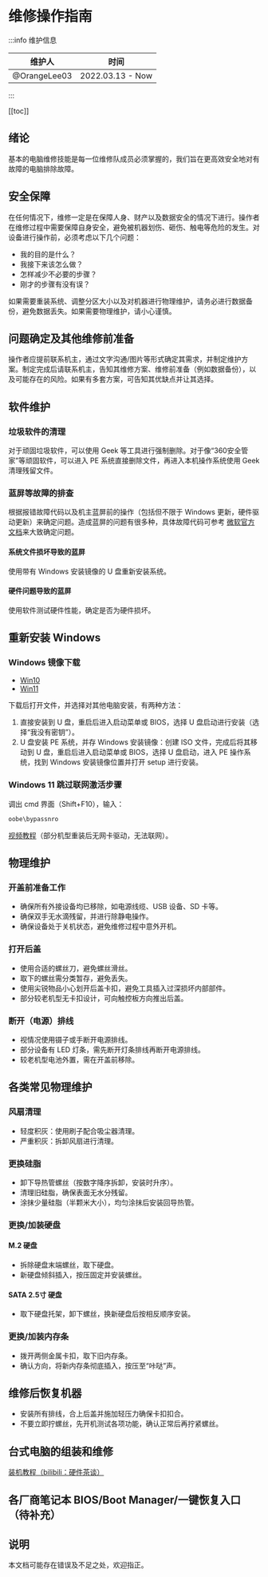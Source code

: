 # 维修操作指南

:::info 维护信息

| 维护人       | 时间             |
| ------------ | ---------------- |
| @OrangeLee03 | 2022.03.13 - Now |

:::

[[toc]]

## 绪论

基本的电脑维修技能是每一位维修队成员必须掌握的，我们旨在更高效安全地对有故障的电脑排除故障。

## 安全保障

在任何情况下，维修一定是在保障人身、财产以及数据安全的情况下进行。操作者在维修过程中需要保障自身安全，避免被机器划伤、砸伤、触电等危险的发生。对设备进行操作前，必须考虑以下几个问题：

- 我的目的是什么？
- 我接下来该怎么做？
- 怎样减少不必要的步骤？
- 刚才的步骤有没有误？

如果需要重装系统、调整分区大小以及对机器进行物理维护，请务必进行数据备份，避免数据丢失。如果需要物理维护，请小心谨慎。

## 问题确定及其他维修前准备

操作者应提前联系机主，通过文字沟通/图片等形式确定其需求，并制定维护方案。制定完成后请联系机主，告知其维修方案、维修前准备（例如数据备份），以及可能存在的风险。如果有多套方案，可告知其优缺点并让其选择。

## 软件维护

### 垃圾软件的清理

对于顽固垃圾软件，可以使用 Geek 等工具进行强制删除。对于像“360安全管家”等顽固软件，可以进入 PE 系统直接删除文件，再进入本机操作系统使用 Geek 清理残留文件。

### 蓝屏等故障的排查

根据报错故障代码以及机主蓝屏前的操作（包括但不限于 Windows 更新，硬件驱动更新）来确定问题。造成蓝屏的问题有很多种，具体故障代码可参考 [微软官方文档](https://docs.microsoft.com/)来大致确定问题。

#### 系统文件损坏导致的蓝屏

使用带有 Windows 安装镜像的 U 盘重新安装系统。

#### 硬件问题导致的蓝屏

使用软件测试硬件性能，确定是否为硬件损坏。

## 重新安装 Windows

### Windows 镜像下载

- [Win10](https://www.microsoft.com/zh-cn/software-download/windows10)
- [Win11](https://www.microsoft.com/zh-cn/software-download/windows11)

下载后打开文件，并选择对其他电脑安装，有两种方法：

1. 直接安装到 U 盘，重启后进入启动菜单或 BIOS，选择 U 盘启动进行安装（选择“我没有密钥”）。
2. U 盘安装 PE 系统，并存 Windows 安装镜像：创建 ISO 文件，完成后将其移动到 U 盘，重启后进入启动菜单或 BIOS，选择 U 盘启动，进入 PE 操作系统，找到 Windows 安装镜像位置并打开 setup 进行安装。

### Windows 11 跳过联网激活步骤

调出 cmd 界面（Shift+F10），输入：

```cmd
oobe\bypassnro
```

[视频教程](https://www.bilibili.com/video/BV1Vd4y1C7dR)（部分机型重装后无网卡驱动，无法联网）。

## 物理维护

### 开盖前准备工作

- 确保所有外接设备均已移除，如电源线缆、USB 设备、SD 卡等。
- 确保双手无水滴残留，并进行除静电操作。
- 确保设备处于关机状态，避免维修过程中意外开机。

### 打开后盖

- 使用合适的螺丝刀，避免螺丝滑丝。
- 取下的螺丝需分类暂存，避免丢失。
- 使用尖锐物品小心划开后盖卡扣，避免工具插入过深损坏内部部件。
- 部分较老机型无卡扣设计，可向触控板方向推出后盖。

### 断开（电源）排线

- 视情况使用镊子或手断开电源排线。
- 部分设备有 LED 灯条，需先断开灯条排线再断开电源排线。
- 较老机型电池外置，需在开盖前移除。

## 各类常见物理维护

### 风扇清理

- 轻度积灰：使用刷子配合吸尘器清理。
- 严重积灰：拆卸风扇进行清理。

### 更换硅脂

- 卸下导热管螺丝（按数字降序拆卸，安装时升序）。
- 清理旧硅脂，确保表面无水分残留。
- 涂抹少量硅脂（半颗米大小），均匀涂抹后安装回导热管。

### 更换/加装硬盘

#### M.2 硬盘

- 拆除硬盘末端螺丝，取下硬盘。
- 新硬盘倾斜插入，按压固定并安装螺丝。

#### SATA 2.5寸 硬盘

- 取下硬盘托架，卸下螺丝，换新硬盘后按相反顺序安装。

### 更换/加装内存条

- 拨开两侧金属卡扣，取下旧内存条。
- 确认方向，将新内存条彻底插入，按压至“咔哒”声。

## 维修后恢复机器

- 安装所有排线，合上后盖并施加轻压力确保卡扣扣合。
- 不要立即拧螺丝，先开机测试各项功能，确认正常后再拧紧螺丝。

## 台式电脑的组装和维修

[装机教程（bilibili：硬件茶谈）](https://www.bilibili.com/video/BV1Vv411n7x8)

## 各厂商笔记本 BIOS/Boot Manager/一键恢复入口（待补充）

## 说明

本文档可能存在错误及不足之处，欢迎指正。
